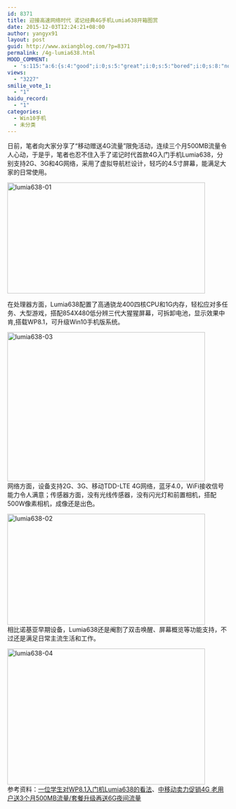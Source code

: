 ```yaml
---
id: 8371
title: 迎接高速网络时代 诺记经典4G手机Lumia638开箱图赏
date: 2015-12-03T12:24:21+08:00
author: yangyx91
layout: post
guid: http://www.axiangblog.com/?p=8371
permalink: /4g-lumia638.html
MOOD_COMMENT:
  - 's:115:"a:6:{s:4:"good";i:0;s:5:"great";i:0;s:5:"bored";i:0;s:8:"nonsense";i:0;s:13:"notunderstand";i:0;s:7:"passing";i:0;}";'
views:
  - "3227"
smilie_vote_1:
  - "1"
baidu_record:
  - "1"
categories:
  - Win10手机
  - 未分类
---
```

日前，笔者向大家分享了“移动赠送4G流量”限免活动，连续三个月500MB流量令人心动，于是乎，笔者也忍不住入手了诺记时代首款4G入门手机Lumia638，分别支持2G、3G和4G网络，采用了虚拟导航栏设计，轻巧的4.5寸屏幕，能满足大家的日常使用。

<a href="http://www.axiangblog.com/wp-content/uploads/2015/12/lumia638-01.jpg" target="_blank"  rel="nofollow" ><img loading="lazy" class="aligncenter size-full wp-image-8372" src="http://www.axiangblog.com/wp-content/uploads/2015/12/lumia638-01.jpg" alt="lumia638-01" width="450" height="253" /></a><!--more-->

  
在处理器方面，Lumia638配置了高通骁龙400四核CPU和1G内存，轻松应对多任务、大型游戏，搭配854X480低分辨三代大猩猩屏幕，可拆卸电池，显示效果中肯,搭载WP8.1，可升级Win10手机版系统。

<a href="http://www.axiangblog.com/wp-content/uploads/2015/12/lumia638-03.jpg" target="_blank"  rel="nofollow" ><img loading="lazy" class="aligncenter size-full wp-image-8374" src="http://www.axiangblog.com/wp-content/uploads/2015/12/lumia638-03.jpg" alt="lumia638-03" width="450" height="340" /></a>  
网络方面，设备支持2G、3G、移动TDD-LTE 4G网络，蓝牙4.0，WiFi接收信号能力令人满意；传感器方面，没有光线传感器，没有闪光灯和前置相机，搭配500W像素相机，成像还是出色。

<a href="http://www.axiangblog.com/wp-content/uploads/2015/12/lumia638-02.jpg" target="_blank"  rel="nofollow" ><img loading="lazy" class="aligncenter size-full wp-image-8373" src="http://www.axiangblog.com/wp-content/uploads/2015/12/lumia638-02.jpg" alt="lumia638-02" width="450" height="253" /></a>  
相比诺基亚早期设备，Lumia638还是阉割了双击唤醒、屏幕概览等功能支持，不过还是满足日常主流生活和工作。

<a href="http://www.axiangblog.com/wp-content/uploads/2015/12/lumia638-04.jpg" target="_blank"  rel="nofollow" ><img loading="lazy" class="aligncenter size-full wp-image-8375" src="http://www.axiangblog.com/wp-content/uploads/2015/12/lumia638-04.jpg" alt="lumia638-04" width="450" height="310" /></a>  
参考资料：<a href="http://www.ithome.com/html/windowsphone/120061.htm" target="_blank" rel="nofollow" >一位学生对WP8.1入门机Lumia638的看法</a>、<a href="http://www.axiangblog.com/4g-mobile-china.html" target="_blank" rel="nofollow" >中移动卖力促销4G 老用户送3个月500MB流量/套餐升级再送6G夜间流量</a>